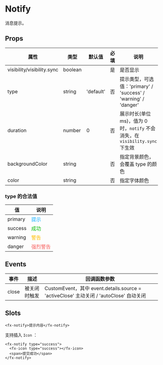 # Notify

消息提示。

## Props

| 属性                       | 类型    | 默认值    | 必填 | 说明                                                                         |
| -------------------------- | ------- | --------- | ---- | ---------------------------------------------------------------------------- |
| visibility/visibility.sync | boolean |           | 是   | 是否显示                                                                     |
| type                       | string  | 'default' | 否   | 提示类型，可选值：'primary' / 'success' / 'warning' / 'danger'               |
| duration                   | number  | 0         | 否   | 展示时长(单位 ms)，值为 0 时，`notify` 不会消失，在 `visibility.sync` 下生效 |
| backgroundColor            | string  |           | 否   | 指定背景颜色，会覆盖 type 的颜色                                             |
| color                      | string  |           | 否   | 指定字体颜色                                                                 |

### type 的合法值

| 值      | 说明                                |
| ------- | ----------------------------------- |
| primary | <font color=#10aeff>提示</font>     |
| success | <font color=#09bb07>成功</font>     |
| warning | <font color=#ffbe00>警告</font>     |
| danger  | <font color=#f76260>强烈警告</font> |

## Events

| 事件  | 描述         | 回调函数参数                                                                           |
| ----- | ------------ | -------------------------------------------------------------------------------------- |
| close | 被关闭时触发 | CustomEvent，其中 event.details.source = 'activeClose' 主动关闭 / 'autoClose' 自动关闭 |

## Slots

```
<fx-notify>提示内容</fx-notify>
```

支持插入 `Icon` ：

```
<fx-notify type="success">
  <fx-icon type="success"></fx-icon>
  <span>提交成功</span>
</fx-notify>
```
